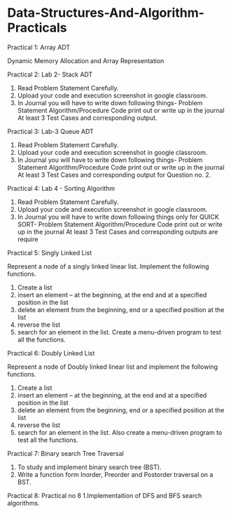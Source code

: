 # Data-Structures-And-Algorithm-Practicals

Practical 1:
Array ADT

Dynamic Memory Allocation and Array Representation

Practical 2:
Lab 2- Stack ADT

1. Read Problem Statement Carefully.
2. Upload your code and execution screenshot in google classroom.
3. In Journal you will have to write down following things-
Problem Statement
Algorithm/Procedure
Code print out or write up in the journal
At least 3 Test Cases and corresponding output.

Practical 3:
Lab-3 Queue ADT

1. Read Problem Statement Carefully.
2. Upload your code and execution screenshot in google classroom.
3. In Journal you will have to write down following things-
Problem Statement
Algorithm/Procedure
Code print out or write up in the journal
At least 3 Test Cases and corresponding output for Question no. 2.

Practical 4:
Lab 4 - Sorting Algorithm

1. Read Problem Statement Carefully.
2. Upload your code and execution screenshot in google classroom.
3. In Journal you will have to write down following things only for QUICK SORT-
Problem Statement
Algorithm/Procedure
Code print out or write up in the journal
At least 3 Test Cases and corresponding outputs are require

Practical 5:
Singly Linked List

Represent a node of a singly linked linear list. Implement the following functions. 
1) Create a list 
2) insert an element – at the beginning, at the end and at a specified position in the list 
3) delete an element from the beginning, end or a specified position at the list 
4) reverse the list 
5) search for an element in the list. Create a menu-driven program to test all the functions.

Practical 6:
Doubly Linked List

Represent a node of Doubly linked linear list and implement the following functions. 
1) Create a list 
2) insert an element – at the beginning, at the end and at a specified position in the list 
3) delete an element from the beginning, end or a specified position at the list 
4) reverse the list 
5) search for an element in the list. 
Also create a menu-driven program to test all the functions.


Practical 7:
Binary search Tree Traversal

1) To study and implement binary search tree (BST).
2) Write a function form Inorder, Preorder and Postorder traversal on a BST.

Practical 8:
Practical no 8 1.Implementaition of DFS and BFS search algorithms.
